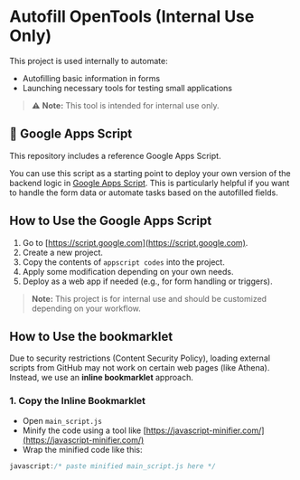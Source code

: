 # Autofill OpenTools (Internal Use Only)

This project is used internally to automate:
- Autofilling basic information in forms
- Launching necessary tools for testing small applications

> ⚠️ **Note:** This tool is intended for internal use only.

## 🧩 Google Apps Script

This repository includes a reference Google Apps Script.

You can use this script as a starting point to deploy your own version of the backend logic in [Google Apps Script](https://script.google.com). This is particularly helpful if you want to handle the form data or automate tasks based on the autofilled fields.

## How to Use the Google Apps Script

1. Go to [https://script.google.com](https://script.google.com).
2. Create a new project.
3. Copy the contents of `appscript codes` into the project.
4. Apply some modification depending on your own needs.
5. Deploy as a web app if needed (e.g., for form handling or triggers).

> **Note:** This project is for internal use and should be customized depending on your workflow.

## How to Use the bookmarklet

Due to security restrictions (Content Security Policy), loading external scripts from GitHub may not work on certain web pages (like Athena).  
Instead, we use an **inline bookmarklet** approach.

### 1. Copy the Inline Bookmarklet

- Open `main_script.js`
- Minify the code using a tool like [https://javascript-minifier.com/](https://javascript-minifier.com/)
- Wrap the minified code like this:

```js
javascript:/* paste minified main_script.js here */

